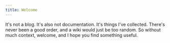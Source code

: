 ```yaml
---
title: Welcome
---
```


[](IMG_9324.jpg)

It's not a blog. It's also not documentation. It's things I've collected. There's never been a good order, and a wiki would just be too random. So without much context, welcome, and I hope you find something useful.

<!-- ![](/webcam/latest.jpg)<cite>Christchurch, New Zealand.</cite>! -->

